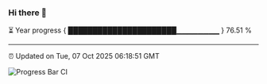 ### Hi there 👋

⏳ Year progress { ██████████████████████▁▁▁▁▁▁▁▁ } 76.51 %

---

⏰ Updated on Tue, 07 Oct 2025 06:18:51 GMT

![Progress Bar CI](https://github.com/code-lakshay/GitHub-Actions-Demo/workflows/Progress%20Bar%20CI/badge.svg)
